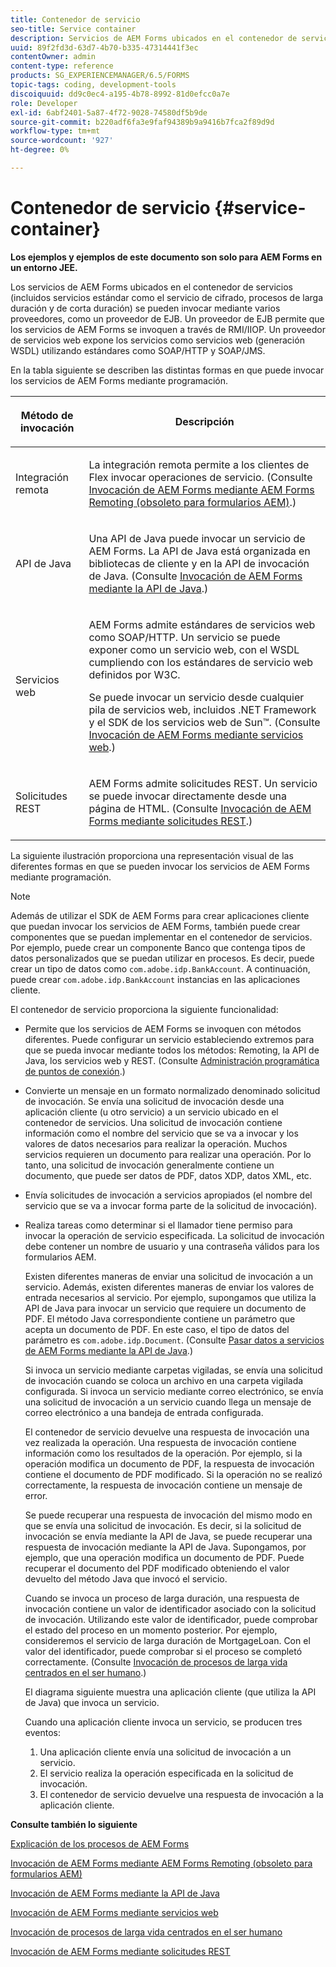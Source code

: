 ```yaml
---
title: Contenedor de servicio
seo-title: Service container
description: Servicios de AEM Forms ubicados en el contenedor de servicios
uuid: 89f2fd3d-63d7-4b70-b335-47314441f3ec
contentOwner: admin
content-type: reference
products: SG_EXPERIENCEMANAGER/6.5/FORMS
topic-tags: coding, development-tools
discoiquuid: dd9c0ec4-a195-4b78-8992-81d0efcc0a7e
role: Developer
exl-id: 6abf2401-5a87-4f72-9028-74580df5b9de
source-git-commit: b220adf6fa3e9faf94389b9a9416b7fca2f89d9d
workflow-type: tm+mt
source-wordcount: '927'
ht-degree: 0%

---
```


# Contenedor de servicio {#service-container}

**Los ejemplos y ejemplos de este documento son solo para AEM Forms en un entorno JEE.**

Los servicios de AEM Forms ubicados en el contenedor de servicios (incluidos servicios estándar como el servicio de cifrado, procesos de larga duración y de corta duración) se pueden invocar mediante varios proveedores, como un proveedor de EJB. Un proveedor de EJB permite que los servicios de AEM Forms se invoquen a través de RMI/IIOP. Un proveedor de servicios web expone los servicios como servicios web (generación WSDL) utilizando estándares como SOAP/HTTP y SOAP/JMS.

En la tabla siguiente se describen las distintas formas en que puede invocar los servicios de AEM Forms mediante programación.

<table>
 <thead>
  <tr>
   <th><p>Método de invocación</p></th>
   <th><p>Descripción</p></th>
  </tr>
 </thead>
 <tbody>
  <tr>
   <td><p>Integración remota</p></td>
   <td><p>La integración remota permite a los clientes de Flex invocar operaciones de servicio. (Consulte <a href="/help/forms/developing/invoking-aem-forms-using-remoting.md#invoking-aem-forms-using-remoting">Invocación de AEM Forms mediante AEM Forms Remoting (obsoleto para formularios AEM)</a>.)</p></td>
  </tr>
  <tr>
   <td><p>API de Java</p></td>
   <td><p>Una API de Java puede invocar un servicio de AEM Forms. La API de Java está organizada en bibliotecas de cliente y en la API de invocación de Java. (Consulte <a href="/help/forms/developing/invoking-aem-forms-using-java.md#invoking-aem-forms-using-the-java-api">Invocación de AEM Forms mediante la API de Java</a>.)</p></td>
  </tr>
  <tr>
   <td><p>Servicios web</p></td>
   <td><p>AEM Forms admite estándares de servicios web como SOAP/HTTP. Un servicio se puede exponer como un servicio web, con el WSDL cumpliendo con los estándares de servicio web definidos por W3C.</p><p>Se puede invocar un servicio desde cualquier pila de servicios web, incluidos .NET Framework y el SDK de los servicios web de Sun™. (Consulte <a href="/help/forms/developing/invoking-aem-forms-using-web.md#invoking-aem-forms-using-web-services">Invocación de AEM Forms mediante servicios web</a>.)</p></td>
  </tr>
  <tr>
   <td><p>Solicitudes REST</p></td>
   <td><p>AEM Forms admite solicitudes REST. Un servicio se puede invocar directamente desde una página de HTML. (Consulte <a href="/help/forms/developing/invoking-aem-forms-using-rest.md#invoking-aem-forms-using-rest-requests">Invocación de AEM Forms mediante solicitudes REST</a>.)</p></td>
  </tr>
 </tbody>
</table>

La siguiente ilustración proporciona una representación visual de las diferentes formas en que se pueden invocar los servicios de AEM Forms mediante programación.

>[!NOTE]
>
>Además de utilizar el SDK de AEM Forms para crear aplicaciones cliente que puedan invocar los servicios de AEM Forms, también puede crear componentes que se puedan implementar en el contenedor de servicios. Por ejemplo, puede crear un componente Banco que contenga tipos de datos personalizados que se puedan utilizar en procesos. Es decir, puede crear un tipo de datos como `com.adobe.idp.BankAccount`. A continuación, puede crear `com.adobe.idp.BankAccount` instancias en las aplicaciones cliente.

El contenedor de servicio proporciona la siguiente funcionalidad:

* Permite que los servicios de AEM Forms se invoquen con métodos diferentes. Puede configurar un servicio estableciendo extremos para que se pueda invocar mediante todos los métodos: Remoting, la API de Java, los servicios web y REST. (Consulte [Administración programática de puntos de conexión](/help/forms/developing/programmatically-endpoints.md#programmatically-managing-endpoints).)
* Convierte un mensaje en un formato normalizado denominado solicitud de invocación. Se envía una solicitud de invocación desde una aplicación cliente (u otro servicio) a un servicio ubicado en el contenedor de servicios. Una solicitud de invocación contiene información como el nombre del servicio que se va a invocar y los valores de datos necesarios para realizar la operación. Muchos servicios requieren un documento para realizar una operación. Por lo tanto, una solicitud de invocación generalmente contiene un documento, que puede ser datos de PDF, datos XDP, datos XML, etc.
* Envía solicitudes de invocación a servicios apropiados (el nombre del servicio que se va a invocar forma parte de la solicitud de invocación).
* Realiza tareas como determinar si el llamador tiene permiso para invocar la operación de servicio especificada. La solicitud de invocación debe contener un nombre de usuario y una contraseña válidos para los formularios AEM.

   Existen diferentes maneras de enviar una solicitud de invocación a un servicio. Además, existen diferentes maneras de enviar los valores de entrada necesarios al servicio. Por ejemplo, supongamos que utiliza la API de Java para invocar un servicio que requiere un documento de PDF. El método Java correspondiente contiene un parámetro que acepta un documento de PDF. En este caso, el tipo de datos del parámetro es `com.adobe.idp.Document`. (Consulte [Pasar datos a servicios de AEM Forms mediante la API de Java](/help/forms/developing/invoking-aem-forms-using-java.md#passing-data-to-aem-forms-services-using-the-java-api).)

   Si invoca un servicio mediante carpetas vigiladas, se envía una solicitud de invocación cuando se coloca un archivo en una carpeta vigilada configurada. Si invoca un servicio mediante correo electrónico, se envía una solicitud de invocación a un servicio cuando llega un mensaje de correo electrónico a una bandeja de entrada configurada.

   El contenedor de servicio devuelve una respuesta de invocación una vez realizada la operación. Una respuesta de invocación contiene información como los resultados de la operación. Por ejemplo, si la operación modifica un documento de PDF, la respuesta de invocación contiene el documento de PDF modificado. Si la operación no se realizó correctamente, la respuesta de invocación contiene un mensaje de error.

   Se puede recuperar una respuesta de invocación del mismo modo en que se envía una solicitud de invocación. Es decir, si la solicitud de invocación se envía mediante la API de Java, se puede recuperar una respuesta de invocación mediante la API de Java. Supongamos, por ejemplo, que una operación modifica un documento de PDF. Puede recuperar el documento del PDF modificado obteniendo el valor devuelto del método Java que invocó el servicio.

   Cuando se invoca un proceso de larga duración, una respuesta de invocación contiene un valor de identificador asociado con la solicitud de invocación. Utilizando este valor de identificador, puede comprobar el estado del proceso en un momento posterior. Por ejemplo, consideremos el servicio de larga duración de MortgageLoan. Con el valor del identificador, puede comprobar si el proceso se completó correctamente. (Consulte [Invocación de procesos de larga vida centrados en el ser humano](/help/forms/developing/invoking-human-centric-long-lived.md#invoking-human-centric-long-lived-processes).)

   El diagrama siguiente muestra una aplicación cliente (que utiliza la API de Java) que invoca un servicio.

   Cuando una aplicación cliente invoca un servicio, se producen tres eventos:

   1. Una aplicación cliente envía una solicitud de invocación a un servicio.
   1. El servicio realiza la operación especificada en la solicitud de invocación.
   1. El contenedor de servicio devuelve una respuesta de invocación a la aplicación cliente.

**Consulte también lo siguiente**

[Explicación de los procesos de AEM Forms](/help/forms/developing/aem-forms-processes.md#understanding-aem-forms-processes)

[Invocación de AEM Forms mediante AEM Forms Remoting (obsoleto para formularios AEM)](/help/forms/developing/invoking-aem-forms-using-remoting.md#invoking-aem-forms-using-remoting)

[Invocación de AEM Forms mediante la API de Java](/help/forms/developing/invoking-aem-forms-using-java.md#invoking-aem-forms-using-the-java-api)

[Invocación de AEM Forms mediante servicios web](/help/forms/developing/invoking-aem-forms-using-web.md#invoking-aem-forms-using-web-services)

[Invocación de procesos de larga vida centrados en el ser humano](/help/forms/developing/invoking-human-centric-long-lived.md#invoking-human-centric-long-lived-processes)

[Invocación de AEM Forms mediante solicitudes REST](/help/forms/developing/invoking-aem-forms-using-rest.md#invoking-aem-forms-using-rest-requests)
